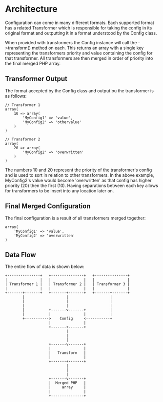 # Architecture

Configuration can come in many different formats. Each supported format has a related Transformer which is responsible for taking the config in its original format and outputting it in a format understood by the Config class.

When provided with transformers the Config instance will call the ->transform() method on each. This returns an array with a single key representing the transformers priority and value containing the config for that transformer. All transformers are then merged in order of priority into the final merged PHP array.

## Transformer Output

The format accepted by the Config class and output bu the transformer is as follows:

```
// Transformer 1
array(
    10 => array(
        'MyConfig1' => 'value',
        'MyConfig2' => 'othervalue'
    )
)

// Transformer 2
array(
    20 => array(
        'MyConfig2' => 'overwritten'
    )
)
```

The numbers 10 and 20 represent the priority of the transformer's config and is used to sort in relation to other transformers. In the above example, MyConfig2's value would become 'overwritten' as that config has higher priority (20) then the first (10). Having separations between each key allows for transformers to be insert into any location later on.

## Final Merged Configuration

The final configuration is a result of all transformers merged together:

```
array(
    'MyConfig1' => 'value',
    'MyConfig2' => 'overwritten'
)
```

## Data Flow

The entire flow of data is shown below:

```
+---------------+   +---------------+   +---------------+
|               |   |               |   |               |
| Transformer 1 |   | Transformer 2 |   | Transformer 3 |
|               |   |               |   |               |
+-------+-------+   +-------+-------+   +-------+-------+
        |                   |                   |
        |                   |                   |
        |                   |                   |
        |           +-------v-------+           |
        |           |               |           |
        +----------->    Config     <-----------+
                    |               |
                    +-------+-------+
                            |
                            |
                            |
                    +-------v-------+
                    |               |
                    |   Transform   |
                    |               |
                    +-------+-------+
                            |
                            |
                            |
                    +-------v-------+
                    |  Merged PHP   |
                    |     array     |
                    |               |
                    +---------------+
```
